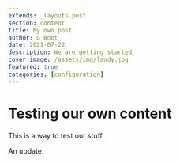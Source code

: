 ```yaml
---
extends: _layouts.post
section: content
title: My own post
author: G Boot
date: 2021-07-22
description: We are getting started
cover_image: /assets/img/landy.jpg
featured: true
categories: [configuration]
---
```


# Testing our own content

This is a way to test our stuff.

An update.